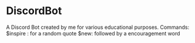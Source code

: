 # DiscordBot
A Discord Bot created by me for various educational purposes.
Commands:
$inspire : for a random quote
$new: followed by a encouragement word
